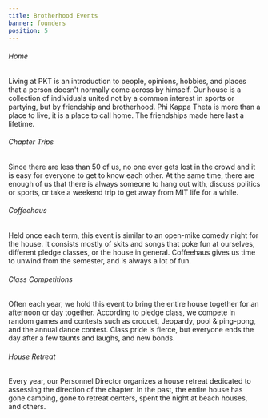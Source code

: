 ```yaml
---
title: Brotherhood Events
banner: founders
position: 5
---
```

###### Home

Living at PKT is an introduction to people, opinions, hobbies, and places that a person doesn't normally come across by himself. Our house is a collection of individuals united not by a common interest in sports or partying, but by friendship and brotherhood. Phi Kappa Theta is more than a place to live, it is a place to call home. The friendships made here last a lifetime.

###### Chapter Trips

Since there are less than 50 of us, no one ever gets lost in the crowd and it is easy for everyone to get to know each other. At the same time, there are enough of us that there is always someone to hang out with, discuss politics or sports, or take a weekend trip to get away from MIT life for a while.

###### Coffeehaus

Held once each term, this event is similar to an open-mike comedy night for the house. It consists mostly of skits and songs that poke fun at ourselves, different pledge classes, or the house in general. Coffeehaus gives us time to unwind from the semester, and is always a lot of fun.

###### Class Competitions

Often each year, we hold this event to bring the entire house together for an afternoon or day together. According to pledge class, we compete in random games and contests such as croquet, Jeopardy, pool & ping-pong, and the annual dance contest. Class pride is fierce, but everyone ends the day after a few taunts and laughs, and new bonds.

###### House Retreat

Every year, our Personnel Director organizes a house retreat dedicated to assessing the direction of the chapter. In the past, the entire house has gone camping, gone to retreat centers, spent the night at beach houses, and others.
